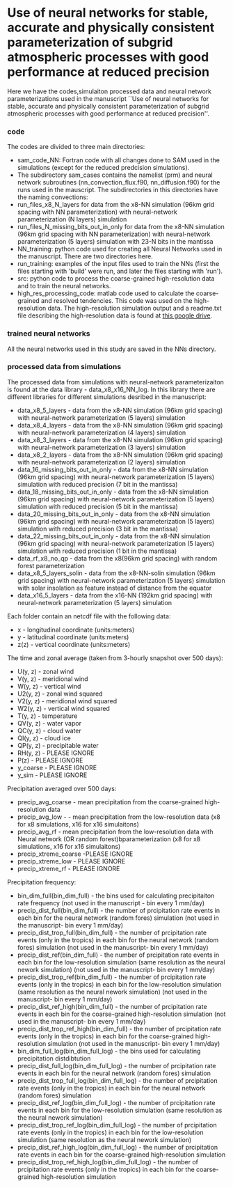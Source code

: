 # Use of neural networks for stable, accurate and physically consistent parameterization of subgrid atmospheric processes with good performance at reduced precision

Here we have the codes,simulaiton processed data and neural network parameterizations used in the manuscript ``Use of neural networks for stable, accurate and physically consistent parameterization of subgrid atmospheric processes with good performance at reduced precision''. 

### code
The codes are divided to three main directories:
- sam_code_NN: Fortran code with all changes done to SAM used in the simulations (except for the reduced predcision simulations). 
 - The subdirectory sam_cases contains the namelist (prm) and neural network subroutines (nn_convection_flux.f90, nn_diffusion.f90) for the runs used in the mauscript. The subdirectories in this directories have the naming  convections: 
  - run_files_x8_N_layers for data from the x8-NN simulation (96km grid spacing with NN parameterization) with neural-network parameterization (N layers) simulation
  - run_files_N_missing_bits_out_in_only for data from the x8-NN simulation (96km grid spacing with NN parameterization) with neural-network parameterization (5 layers) simulation with 23-N bits in the mantissa
- NN_training: python code used for creating all Neural Networks used in the manuscript. There are two directories here.
 -  run_training:  examples of the input files used to train the NNs (first the files starting with 'build' were run, and later the files starting with 'run'). 
 - src: python code to process the coarse-grained high-resolution data and to train the neural networks. 
- high_res_processing_code: matlab code used to calculate the coarse-grained and resolved tendencies. This code was used on the high-resolution data. 
The high-resolution simulation output and a readme.txt file describing the high-resolution data is found at [this google drive](https://drive.google.com/drive/folders/1TRPDL6JkcLjgTHJL9Ib_Z4XuPyvNVIyY).

### trained neural networks

All the neural networks used in this study are saved in the NNs directory.

### processed data from simulations
The processed data from simulations with neural-network parameterizaiton is found at the data library - data_x8_x16_NN_log.
In this library there are different libraries for different simulations desribed in the manuscript:
- data_x8_5_layers - data from the x8-NN simulation (96km grid spacing) with neural-network parameterization (5 layers) simulation 
- data_x8_4_layers - data from the x8-NN simulation (96km grid spacing) with neural-network parameterization (4 layers) simulation
- data_x8_3_layers - data from the x8-NN simulation (96km grid spacing) with neural-network parameterization (3 layers) simulation
- data_x8_2_layers - data from the x8-NN simulation (96km grid spacing) with neural-network parameterization (2 layers) simulation
- data_16_missing_bits_out_in_only - data from the x8-NN simulation (96km grid spacing) with neural-network parameterization (5 layers) simulation  with reduced precision (7 bit in the mantissa)
- data_18_missing_bits_out_in_only - data from the x8-NN simulation (96km grid spacing) with neural-network parameterization (5 layers) simulation  with reduced precision (5 bit in the mantissa)
- data_20_missing_bits_out_in_only - data from the x8-NN simulation (96km grid spacing) with neural-network parameterization (5 layers) simulation  with reduced precision (3 bit in the mantissa)
- data_22_missing_bits_out_in_only - data from the x8-NN simulation (96km grid spacing) with neural-network parameterization (5 layers) simulation  with reduced precision (1 bit in the mantissa)
- data_rf_x8_no_qp - data from the x8(96km grid spacing) with random forest parameterization
- data_x8_5_layers_solin - data from the x8-NN-solin simulation (96km grid spacing) with neural-network parameterization (5 layers) simulation with solar insolation as feature instead of distance from the equator
- data_x16_5_layers - data from the x16-NN (192km grid spacing) with neural-network parameterization (5 layers) simulation 

Each folder contain an netcdf file with the following data:
- x -  longitudinal coordinate (units:meters)
- y - latitudinal coordinate (units:meters)
- z(z) - vertical coordinate (units:meters)

The time and zonal average (taken from 3-hourly snapshot over 500 days):
- U(y, z) - zonal wind
-  V(y, z) - meridional wind
- W(y, z) - vertical wind
- U2(y, z) - zonal wind squared
- V2(y, z) - meridional wind squared
- W2(y, z) - vertical wind squared
- T(y, z) - temperature 
- QV(y, z) - water vapor
- QC(y, z) - cloud water
- QI(y, z) - cloud ice
- QP(y, z) - precipitable water
- RH(y, z) - PLEASE IGNORE
- P(z) - PLEASE IGNORE
- y_coarse - PLEASE IGNORE
- y_sim - PLEASE IGNORE

Precipitation averaged over 500 days:
- precip_avg_coarse - mean precipitation from the coarse-grained high-resolution data
- precip_avg_low - - mean precipitation from the low-resolution data (x8 for x8 simulations, x16 for x16 simulaitons)
- precip_avg_rf - mean precipitation from the low-resolution data with Neural network (OR random forest)bparameterization (x8 for x8 simulations, x16 for x16 simulaitons)
- precip_xtreme_coarse -PLEASE IGNORE
- precip_xtreme_low - PLEASE IGNORE
- precip_xtreme_rf - PLEASE IGNORE

Precipitation frequency: 

- bin_dim_full(bin_dim_full) - the bins used for calculating precipitaiton rate frequency (not used in the manuscript - bin every 1 mm/day)
- precip_dist_full(bin_dim_full) - the number of prcipitation rate events in each bin for the neural network (random fores) simulation (not used in the manuscript- bin every 1 mm/day)
- precip_dist_trop_full(bin_dim_full)  - the number of prcipitation rate events (only in the tropics) in each bin for the neural network (random fores) simulation (not used in the manuscript- bin every 1 mm/day)
- precip_dist_ref(bin_dim_full) - the number of prcipitation rate events in each bin for the low-resolution simulation (same resolution as the neural nework simulation) (not used in the manuscript- bin every 1 mm/day)
- precip_dist_trop_ref(bin_dim_full) - the number of prcipitation rate events (only in the tropics) in each bin for the low-resolution simulation (same resolution as the neural nework simulation) (not used in the manuscript- bin every 1 mm/day)
- precip_dist_ref_high(bin_dim_full) - the number of prcipitation rate events in each bin for the coarse-grained high-resolution simulation (not used in the manuscript- bin every 1 mm/day)
- precip_dist_trop_ref_high(bin_dim_full) - the number of prcipitation rate events (only in the tropics) in each bin for the coarse-grained high-resolution simulation (not used in the manuscript- bin every 1 mm/day)
- bin_dim_full_log(bin_dim_full_log) - the bins used for calculating precipitation distdibtution
- precip_dist_full_log(bin_dim_full_log) - the number of prcipitation rate events in each bin for the neural network (random fores) simulation
- precip_dist_trop_full_log(bin_dim_full_log) - the number of prcipitation rate events (only in the tropics) in each bin for the neural network (random fores) simulation
- precip_dist_ref_log(bin_dim_full_log) - the number of prcipitation rate events in each bin for the low-resolution simulation (same resolution as the neural nework simulation)
- precip_dist_trop_ref_log(bin_dim_full_log) - the number of prcipitation rate events (only in the tropics) in each bin for the low-resolution simulation (same resolution as the neural nework simulation)
- precip_dist_ref_high_log(bin_dim_full_log) - the number of prcipitation rate events in each bin for the coarse-grained high-resolution simulation
- precip_dist_trop_ref_high_log(bin_dim_full_log) - the number of prcipitation rate events (only in the tropics) in each bin for the coarse-grained high-resolution simulation



